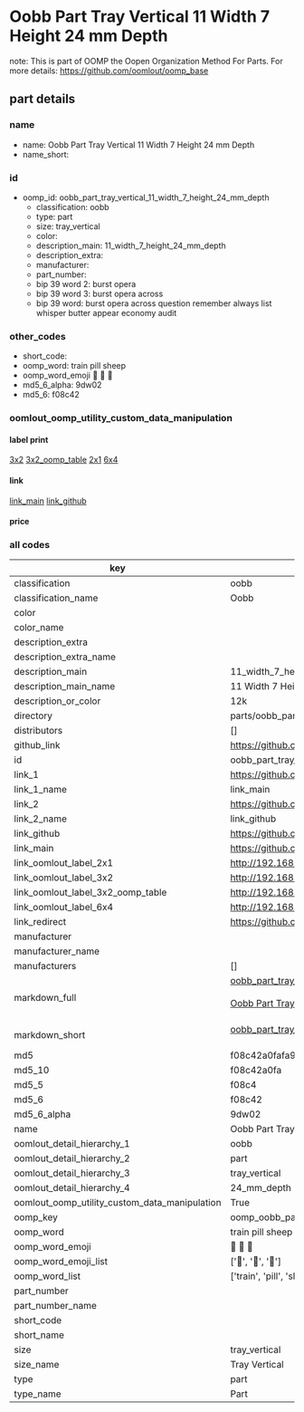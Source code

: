 # Oobb Part Tray Vertical 11 Width 7 Height 24 mm Depth  

note: This is part of OOMP the Oopen Organization Method For Parts. For more details: https://github.com/oomlout/oomp_base

##  part details
  







### name
* name: Oobb Part Tray Vertical 11 Width 7 Height 24 mm Depth
* name_short: 
### id
* oomp_id: oobb_part_tray_vertical_11_width_7_height_24_mm_depth
  * classification: oobb
  * type: part
  * size: tray_vertical
  * color: 
  * description_main: 11_width_7_height_24_mm_depth
  * description_extra: 
  * manufacturer: 
  * part_number: 
  * bip 39 word 2: burst opera
  * bip 39 word 3: burst opera across
  * bip 39 word: burst opera across question remember always list whisper butter appear economy audit

### other_codes
* short_code: 
* oomp_word: train pill sheep
* oomp_word_emoji :train: :pill: :sheep:
* md5_6_alpha: 9dw02
* md5_6: f08c42






### oomlout_oomp_utility_custom_data_manipulation
#### label print
[3x2](http://192.168.1.245:1112/?label=oomp%209dw02)
[3x2_oomp_table](http://192.168.1.108:1112/?label=oomp%209dw02)
[2x1](http://192.168.1.242:1112/?label=oomp%209dw02)
[6x4](http://192.168.1.55:1112/?label=oomp%209dw02)    

#### link

[link_main](https://github.com/oomlout/oomlout_oomp_version_1_messy/tree/main/parts/oobb_part_tray_vertical_11_width_7_height_24_mm_depth) [link_github](https://github.com/oomlout/oomlout_oomp_version_1_messy/tree/main/parts/oobb_part_tray_vertical_11_width_7_height_24_mm_depth)                             

#### price







### all codes 
| key | value |  
| --- | --- |  
| classification | oobb |  
| classification_name | Oobb |  
| color |  |  
| color_name |  |  
| description_extra |  |  
| description_extra_name |  |  
| description_main | 11_width_7_height_24_mm_depth |  
| description_main_name | 11 Width 7 Height 24 mm Depth |  
| description_or_color | 12k |  
| directory | parts/oobb_part_tray_vertical_11_width_7_height_24_mm_depth |  
| distributors | [] |  
| github_link | https://github.com/oomlout/oomlout_oomp_part_src/tree/main/parts/oobb_part_tray_vertical_11_width_7_height_24_mm_depth |  
| id | oobb_part_tray_vertical_11_width_7_height_24_mm_depth |  
| link_1 | https://github.com/oomlout/oomlout_oomp_version_1_messy/tree/main/parts/oobb_part_tray_vertical_11_width_7_height_24_mm_depth |  
| link_1_name | link_main |  
| link_2 | https://github.com/oomlout/oomlout_oomp_version_1_messy/tree/main/parts/oobb_part_tray_vertical_11_width_7_height_24_mm_depth |  
| link_2_name | link_github |  
| link_github | https://github.com/oomlout/oomlout_oomp_version_1_messy/tree/main/parts/oobb_part_tray_vertical_11_width_7_height_24_mm_depth |  
| link_main | https://github.com/oomlout/oomlout_oomp_version_1_messy/tree/main/parts/oobb_part_tray_vertical_11_width_7_height_24_mm_depth |  
| link_oomlout_label_2x1 | http://192.168.1.242:1112/?label=oomp%209dw02 |  
| link_oomlout_label_3x2 | http://192.168.1.245:1112/?label=oomp%209dw02 |  
| link_oomlout_label_3x2_oomp_table | http://192.168.1.108:1112/?label=oomp%209dw02 |  
| link_oomlout_label_6x4 | http://192.168.1.55:1112/?label=oomp%209dw02 |  
| link_redirect | https://github.com/oomlout/oomlout_oomp_version_1_messy/tree/main/parts/oobb_part_tray_vertical_11_width_7_height_24_mm_depth |  
| manufacturer |  |  
| manufacturer_name |  |  
| manufacturers | [] |  
| markdown_full | [oobb_part_tray_vertical_11_width_7_height_24_mm_depth](none)<br>[](none)<br>[Oobb Part Tray Vertical 11 Width 7 Height 24 Mm Depth](none)<br><br> |  
| markdown_short | [oobb_part_tray_vertical_11_width_7_height_24_mm_depth](none)<br><br> |  
| md5 | f08c42a0fafa904c1e5adaf804a6d0f6 |  
| md5_10 | f08c42a0fa |  
| md5_5 | f08c4 |  
| md5_6 | f08c42 |  
| md5_6_alpha | 9dw02 |  
| name | Oobb Part Tray Vertical 11 Width 7 Height 24 mm Depth |  
| oomlout_detail_hierarchy_1 | oobb |  
| oomlout_detail_hierarchy_2 | part |  
| oomlout_detail_hierarchy_3 | tray_vertical |  
| oomlout_detail_hierarchy_4 | 24_mm_depth |  
| oomlout_oomp_utility_custom_data_manipulation | True |  
| oomp_key | oomp_oobb_part_tray_vertical_11_width_7_height_24_mm_depth |  
| oomp_word | train pill sheep |  
| oomp_word_emoji | :train: :pill: :sheep: |  
| oomp_word_emoji_list | [':train:', ':pill:', ':sheep:'] |  
| oomp_word_list | ['train', 'pill', 'sheep'] |  
| part_number |  |  
| part_number_name |  |  
| short_code |  |  
| short_name |  |  
| size | tray_vertical |  
| size_name | Tray Vertical |  
| type | part |  
| type_name | Part |  
